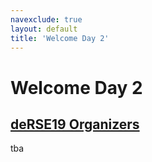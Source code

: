 ```yaml
---
navexclude: true
layout: default
title: 'Welcome Day 2'
---
```


# Welcome Day 2

## [deRSE19 Organizers](../../speaker/JR7ZCK/)

tba